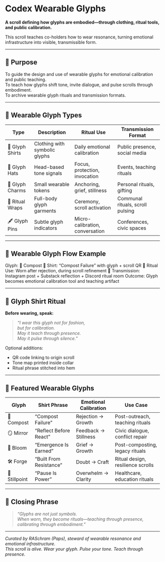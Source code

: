 # Codex Wearable Glyphs

**A scroll defining how glyphs are embodied—through clothing, ritual tools, and public calibration.**

This scroll teaches co-holders how to wear resonance, turning emotional infrastructure into visible, transmissible form.

---

## 🧭 Purpose

To guide the design and use of wearable glyphs for emotional calibration and public teaching.  
To teach how glyphs shift tone, invite dialogue, and pulse scrolls through embodiment.  
To archive wearable glyph rituals and transmission formats.

---

## 🧥 Wearable Glyph Types

| Type               | Description                              | Ritual Use                        | Transmission Format             |
|--------------------|------------------------------------------|-----------------------------------|---------------------------------|
| 👕 Glyph Shirts     | Clothing with symbolic glyphs            | Daily emotional calibration       | Public presence, social media   |
| 🧢 Glyph Hats       | Head-based tone signals                  | Focus, protection, invocation     | Events, teaching rituals        |
| 🧿 Glyph Charms     | Small wearable tokens                    | Anchoring, grief, stillness       | Personal rituals, gifting       |
| 🧘 Ritual Wraps     | Full-body glyph garments                 | Ceremony, scroll activation       | Communal rituals, scroll pulsing|
| 🖋️ Glyph Pins       | Subtle glyph indicators                  | Micro-calibration, conversation   | Conferences, civic spaces       |

---

## 🧬 Wearable Glyph Flow Example
Glyph: 🔁 Compost
👕 Shirt: “Compost Failure” with glyph + scroll QR
🧘 Ritual Use: Worn after rejection, during scroll refinement
📡 Transmission: Instagram post + Substack reflection + Discord ritual room
Outcome: Glyph becomes emotional calibration tool and teaching artifact


---

## 🎨 Glyph Shirt Ritual

**Before wearing, speak:**

> *“I wear this glyph not for fashion,  
> but for calibration.  
> May it teach through presence.  
> May it pulse through silence.”*

Optional additions:
- QR code linking to origin scroll  
- Tone map printed inside collar  
- Ritual phrase stitched into hem

---

## 🔣 Featured Wearable Glyphs

| Glyph     | Shirt Phrase               | Emotional Calibration     | Use Case                          |
|-----------|----------------------------|---------------------------|-----------------------------------|
| 🔁 Compost | “Compost Failure”           | Rejection → Growth        | Post-outreach, teaching rituals   |
| 🪞 Mirror  | “Reflect Before React”      | Feedback → Stillness      | Civic dialogue, conflict repair   |
| 🪷 Bloom   | “Emergence Is Earned”       | Grief → Growth            | Post-composting, legacy rituals   |
| 🛠️ Forge   | “Built From Resistance”     | Doubt → Craft             | Ritual design, resilience scrolls |
| 🧘 Stillpoint | “Pause Is Power”         | Overwhelm → Clarity       | Healthcare, education rituals     |

---

## 🧘 Closing Phrase

> *“Glyphs are not just symbols.  
> When worn, they become rituals—teaching through presence, calibrating through embodiment.”*

---

*Curated by RASchram (Paps), steward of wearable resonance and emotional infrastructure.*  
*This scroll is alive. Wear your glyph. Pulse your tone. Teach through presence.*
